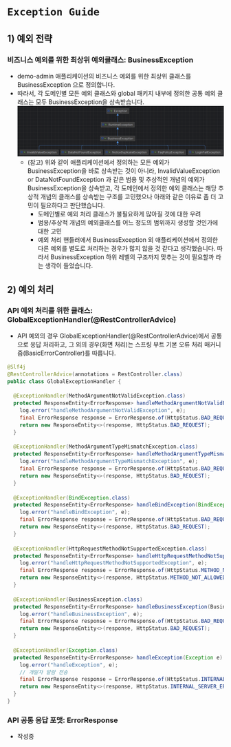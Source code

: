# `Exception Guide`

## 1) 예외 전략
### 비즈니스 예외를 위한 최상위 예외클래스: BusinessException
- demo-admin 애플리케이션의 비즈니스 예외를 위한 최상위 클래스를 BusinessException 으로 정의합니다.
- 따라서, 각 도메인별 모든 예외 클래스와 global 패키지 내부에 정의한 공통 예외 클래스는 모두 BusinessException을 상속받습니다.
![](../docs/images/BusinessException.png)
  - (참고) 위와 같이 애플리케이션에서 정의하는 모든 예외가 BusinessException을 바로 상속받는 것이 아니라, InvalidValueException or DataNotFoundException 과 같은 범용 및 추상적인 개념의 예외가 BusinessException을 상속받고, 각 도메인에서 정의한 예외 클래스는 해당 추상적 개념의 클래스를 상속받는 구조를 고민했으나 아래와 같은 이유로 좀 더 고민이 필요하다고 판단했습니다.
    - 도메인별로 예외 처리 클래스가 불필요하게 많아질 것에 대한 우려
    - 범용/추상적 개념의 예외클래스를 어느 정도의 범위까지 생성할 것인가에 대한 고민
    - 예외 처리 핸들러에서 BusinessException 외 애플리케이션에서 정의한 다른 예외를 별도로 처리하는 경우가 많지 않을 것 같다고 생각했습니다. 따라서 BusinessException 하위 레벨의 구조까지 맞추는 것이 필요할까 라는 생각이 들었습니다.


## 2) 예외 처리
### API 예외 처리를 위한 클래스: GlobalExceptionHandler(@RestControllerAdvice)
- API 예외의 경우 GlobalExceptionHandler(@RestControllerAdvice)에서 공통으로 응답 처리하고, 그 외의 경우(화면 처리)는 스프링 부트 기본 오류 처리 매커니즘(BasicErrorController)를 따릅니다.
```java
@Slf4j
@RestControllerAdvice(annotations = RestController.class)
public class GlobalExceptionHandler {

  @ExceptionHandler(MethodArgumentNotValidException.class)
  protected ResponseEntity<ErrorResponse> handleMethodArgumentNotValidException(MethodArgumentNotValidException e) {
    log.error("handleMethodArgumentNotValidException", e);
    final ErrorResponse response = ErrorResponse.of(HttpStatus.BAD_REQUEST.value(), e.getBindingResult());
    return new ResponseEntity<>(response, HttpStatus.BAD_REQUEST);
  }

  @ExceptionHandler(MethodArgumentTypeMismatchException.class)
  protected ResponseEntity<ErrorResponse> handleMethodArgumentTypeMismatchException(MethodArgumentTypeMismatchException e) {
    log.error("handleMethodArgumentTypeMismatchException", e);
    final ErrorResponse response = ErrorResponse.of(HttpStatus.BAD_REQUEST.value());
    return new ResponseEntity<>(response, HttpStatus.BAD_REQUEST);
  }

  @ExceptionHandler(BindException.class)
  protected ResponseEntity<ErrorResponse> handleBindException(BindException e) {
    log.error("handleBindException", e);
    final ErrorResponse response = ErrorResponse.of(HttpStatus.BAD_REQUEST.value(), e.getBindingResult());
    return new ResponseEntity<>(response, HttpStatus.BAD_REQUEST);
  }

  @ExceptionHandler(HttpRequestMethodNotSupportedException.class)
  protected ResponseEntity<ErrorResponse> handleHttpRequestMethodNotSupportedException(HttpRequestMethodNotSupportedException e) {
    log.error("handleHttpRequestMethodNotSupportedException", e);
    final ErrorResponse response = ErrorResponse.of(HttpStatus.METHOD_NOT_ALLOWED.value());
    return new ResponseEntity<>(response, HttpStatus.METHOD_NOT_ALLOWED);
  }

  @ExceptionHandler(BusinessException.class)
  protected ResponseEntity<ErrorResponse> handleBusinessException(BusinessException e) {
    log.error("handleBusinessException", e);
    final ErrorResponse response = ErrorResponse.of(HttpStatus.BAD_REQUEST.value(), e.getMessage());
    return new ResponseEntity<>(response, HttpStatus.BAD_REQUEST);
  }

  @ExceptionHandler(Exception.class)
  protected ResponseEntity<ErrorResponse> handleException(Exception e) {
    log.error("handleException", e);
    // 개발자 알람 전송
    final ErrorResponse response = ErrorResponse.of(HttpStatus.INTERNAL_SERVER_ERROR.value());
    return new ResponseEntity<>(response, HttpStatus.INTERNAL_SERVER_ERROR);
  }
}
```

### API 공통 응답 포맷: ErrorResponse
- 작성중